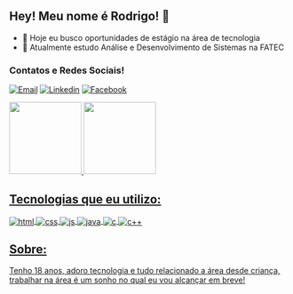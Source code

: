 ## Hey! Meu nome é Rodrigo! 👋

- 🔭 Hoje eu busco oportunidades de estágio na área de tecnologia
- 🌱 Atualmente estudo Análise e Desenvolvimento de Sistemas na FATEC
 
 ### Contatos e Redes Sociais!
 [![Email](https://img.shields.io/badge/Gmail-D14836?style=for-the-badge&logo=gmail&logoColor=white)](https://mail.google.com/mail/u/0/#inbox)
 [![Linkedin](https://img.shields.io/badge/LinkedIn-0077B5?style=for-the-badge&logo=linkedin&logoColor=white)](https://www.linkedin.com/in/rodrigo-d-oliveira-18b19421a/)
 [![Facebook](https://img.shields.io/badge/Facebook-1877F2?style=for-the-badge&logo=facebook&logoColor=white)](https://www.facebook.com/rodrigo.silvadeoliveira.75)
<br>
<div align>
  <a href="https://github.com/RodrigoD324">
  <img height="130em" src="https://github-readme-stats.vercel.app/api?username=RodrigoD324&show_icons=true&theme=dark&include_all_commits=true&count_private=true"/>
  <img height="130em" src="https://github-readme-stats.vercel.app/api/top-langs/?username=RodrigoD324&layout=compact&langs_count=7&theme=dark"/>
</div>
  
  ## Tecnologias que eu utilizo:
  <div style="display: inline_block">
    <img align="center" alt="html" src="https://img.shields.io/badge/HTML-239120?style=for-the-badge&logo=html5&logoColor=white" />
    <img align="center" alt="css" src="https://img.shields.io/badge/CSS-239120?&style=for-the-badge&logo=css3&logoColor=white" />
    <img align="center" alt="js" src="https://img.shields.io/badge/JavaScript-F7DF1E?style=for-the-badge&logo=javascript&logoColor=black" />
    <img align="center" alt="java" src="https://img.shields.io/badge/Java-ED8B00?style=for-the-badge&logo=java&logoColor=white" />
    <img align="center" alt="c" src="https://img.shields.io/badge/C-00599C?style=for-the-badge&logo=c&logoColor=white" />
    <img align="center" alt="c++" src="https://img.shields.io/badge/C%2B%2B-00599C?style=for-the-badge&logo=c%2B%2B&logoColor=white" />
  </div>
 
  ## Sobre:
   Tenho 18 anos, adoro tecnologia e tudo relacionado a área desde criança, trabalhar na área é um sonho no qual eu vou alcançar em breve!

